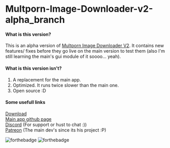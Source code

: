 # Multporn-Image-Downloader-v2-alpha_branch

#### What is this version?
This is an alpha version of [Multporn Image Downloader V2][1]. It contains new features/ fixes before they go live on the main version to test them (also
I'm still learning the main's gui module of it soooo... yeah).
#### What is this version isn't?
1) A replacement for the main app.
2) Optimized. It runs twice slower than the main one.
3) Open source :D
#### Some usefull links
[Download][10]<br>
[Main app github page][2]<br>
[Discord][3] (For support or hust to chat :))<br>
[Patreon][4] (The main dev's since its his project :P)


[1]: https://github.com/Stahlhelm-TV/multporn-image-downloader-v2
[2]: https://stahlhelm-tv.github.io/multporn-image-downloader-v2/
[3]: https://discord.gg/SEqKPDm 
[4]: https://www.patreon.com/Unknown_Development
[10]: https://github.com/oguh43/multporn-image-downloader-v2-alpha_branch/releases/
![forthebadge](https://forthebadge.com/images/badges/uses-badges.svg)
![forthebadge](https://forthebadge.com/images/badges/not-an-issue.svg)

